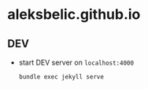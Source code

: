 # aleksbelic.github.io

## DEV

- start DEV server on `localhost:4000`
  ```sh
  bundle exec jekyll serve
  ```
